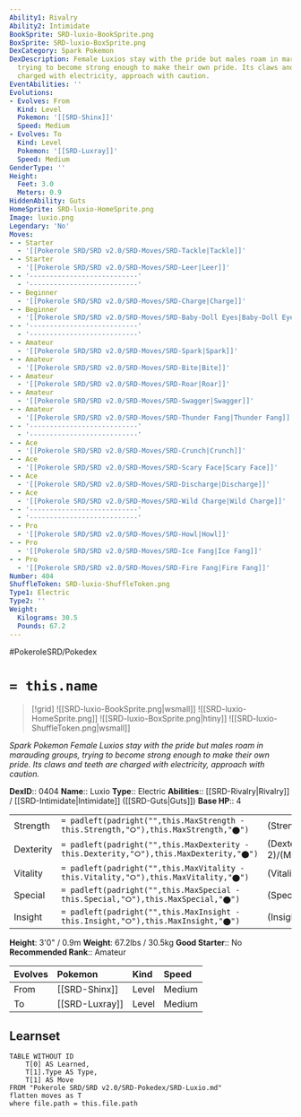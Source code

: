 ```yaml
---
Ability1: Rivalry
Ability2: Intimidate
BookSprite: SRD-luxio-BookSprite.png
BoxSprite: SRD-luxio-BoxSprite.png
DexCategory: Spark Pokemon
DexDescription: Female Luxios stay with the pride but males roam in marauding groups,
  trying to become strong enough to make their own pride. Its claws and teeth are
  charged with electricity, approach with caution.
EventAbilities: ''
Evolutions:
- Evolves: From
  Kind: Level
  Pokemon: '[[SRD-Shinx]]'
  Speed: Medium
- Evolves: To
  Kind: Level
  Pokemon: '[[SRD-Luxray]]'
  Speed: Medium
GenderType: ''
Height:
  Feet: 3.0
  Meters: 0.9
HiddenAbility: Guts
HomeSprite: SRD-luxio-HomeSprite.png
Image: luxio.png
Legendary: 'No'
Moves:
- - Starter
  - '[[Pokerole SRD/SRD v2.0/SRD-Moves/SRD-Tackle|Tackle]]'
- - Starter
  - '[[Pokerole SRD/SRD v2.0/SRD-Moves/SRD-Leer|Leer]]'
- - '---------------------------'
  - '---------------------------'
- - Beginner
  - '[[Pokerole SRD/SRD v2.0/SRD-Moves/SRD-Charge|Charge]]'
- - Beginner
  - '[[Pokerole SRD/SRD v2.0/SRD-Moves/SRD-Baby-Doll Eyes|Baby-Doll Eyes]]'
- - '---------------------------'
  - '---------------------------'
- - Amateur
  - '[[Pokerole SRD/SRD v2.0/SRD-Moves/SRD-Spark|Spark]]'
- - Amateur
  - '[[Pokerole SRD/SRD v2.0/SRD-Moves/SRD-Bite|Bite]]'
- - Amateur
  - '[[Pokerole SRD/SRD v2.0/SRD-Moves/SRD-Roar|Roar]]'
- - Amateur
  - '[[Pokerole SRD/SRD v2.0/SRD-Moves/SRD-Swagger|Swagger]]'
- - Amateur
  - '[[Pokerole SRD/SRD v2.0/SRD-Moves/SRD-Thunder Fang|Thunder Fang]]'
- - '---------------------------'
  - '---------------------------'
- - Ace
  - '[[Pokerole SRD/SRD v2.0/SRD-Moves/SRD-Crunch|Crunch]]'
- - Ace
  - '[[Pokerole SRD/SRD v2.0/SRD-Moves/SRD-Scary Face|Scary Face]]'
- - Ace
  - '[[Pokerole SRD/SRD v2.0/SRD-Moves/SRD-Discharge|Discharge]]'
- - Ace
  - '[[Pokerole SRD/SRD v2.0/SRD-Moves/SRD-Wild Charge|Wild Charge]]'
- - '---------------------------'
  - '---------------------------'
- - Pro
  - '[[Pokerole SRD/SRD v2.0/SRD-Moves/SRD-Howl|Howl]]'
- - Pro
  - '[[Pokerole SRD/SRD v2.0/SRD-Moves/SRD-Ice Fang|Ice Fang]]'
- - Pro
  - '[[Pokerole SRD/SRD v2.0/SRD-Moves/SRD-Fire Fang|Fire Fang]]'
Number: 404
ShuffleToken: SRD-luxio-ShuffleToken.png
Type1: Electric
Type2: ''
Weight:
  Kilograms: 30.5
  Pounds: 67.2
---
```


#PokeroleSRD/Pokedex

# `= this.name`

> [!grid]
> ![[SRD-luxio-BookSprite.png|wsmall]]
> ![[SRD-luxio-HomeSprite.png]]
> ![[SRD-luxio-BoxSprite.png|htiny]]
> ![[SRD-luxio-ShuffleToken.png|wsmall]]


*Spark Pokemon*
*Female Luxios stay with the pride but males roam in marauding groups, trying to become strong enough to make their own pride. Its claws and teeth are charged with electricity, approach with caution.*

**DexID**:: 0404
**Name**:: Luxio
**Type**:: Electric
**Abilities**:: [[SRD-Rivalry|Rivalry]] / [[SRD-Intimidate|Intimidate]] ([[SRD-Guts|Guts]])
**Base HP**:: 4

|           |                                                                                        |                                          |
| --------- | -------------------------------------------------------------------------------------- | ---------------------------------------- |
| Strength  | `= padleft(padright("",this.MaxStrength - this.Strength,"⭘"),this.MaxStrength,"⬤")`    | (Strength::2)/(MaxStrength::5)   |
| Dexterity | `= padleft(padright("",this.MaxDexterity - this.Dexterity,"⭘"),this.MaxDexterity,"⬤")` | (Dexterity:: 2)/(MaxDexterity::4) |
| Vitality  | `= padleft(padright("",this.MaxVitality - this.Vitality,"⭘"),this.MaxVitality,"⬤")`    | (Vitality::2)/(MaxVitality::4)   |
| Special   | `= padleft(padright("",this.MaxSpecial - this.Special,"⭘"),this.MaxSpecial,"⬤")`       | (Special::2)/(MaxSpecial::4)     |
| Insight   | `= padleft(padright("",this.MaxInsight - this.Insight,"⭘"),this.MaxInsight,"⬤")`       | (Insight::2)/(MaxInsight::4)     |

**Height**: 3'0" / 0.9m
**Weight**: 67.2lbs / 30.5kg
**Good Starter**:: No
**Recommended Rank**:: Amateur

| Evolves   | Pokemon        | Kind   | Speed   |
|:----------|:---------------|:-------|:--------|
| From      | [[SRD-Shinx]]  | Level  | Medium  |
| To        | [[SRD-Luxray]] | Level  | Medium  |

## Learnset

```dataview
TABLE WITHOUT ID
    T[0] AS Learned,
    T[1].Type AS Type,
    T[1] AS Move
FROM "Pokerole SRD/SRD v2.0/SRD-Pokedex/SRD-Luxio.md"
flatten moves as T
where file.path = this.file.path
```
